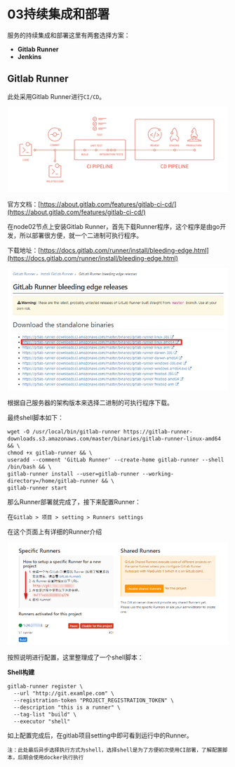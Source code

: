 03持续集成和部署
===

服务的持续集成和部署这里有两套选择方案：
* **Gitlab Runner**
* **Jenkins**

## Gitlab Runner
此处采用Gitlab Runner进行`CI/CD`。

![cicd_pipeline_infograph](img.resource/cicd_pipeline_infograph.png)

官方文档：[https://about.gitlab.com/features/gitlab-ci-cd/](https://about.gitlab.com/features/gitlab-ci-cd/)

在node02节点上安装Gitlab Runner，首先下载Runner程序，这个程序是由go开发，所以部署很方便，就一个二进制可执行程序。

下载地址：[https://docs.gitlab.com/runner/install/bleeding-edge.html](https://docs.gitlab.com/runner/install/bleeding-edge.html)

![2018-04-08_150317](img.resource/2018-04-08_150317.png)

根据自己服务器的架构版本来选择二进制的可执行程序下载。

最终shell脚本如下：

```shell
wget -O /usr/local/bin/gitlab-runner https://gitlab-runner-downloads.s3.amazonaws.com/master/binaries/gitlab-runner-linux-amd64 && \
chmod +x gitlab-runner && \
useradd --comment 'GitLab Runner' --create-home gitlab-runner --shell /bin/bash && \
gitlab-runner install --user=gitlab-runner --working-directory=/home/gitlab-runner && \
gitlab-runner start
```
那么Runner部署就完成了，接下来配置Runner：

在`Gitlab > 项目 > setting > Runners settings`

在这个页面上有详细的Runner介绍

![2018-04-08_152128](img.resource/2018-04-08_152128.png)

按照说明进行配置，这里整理成了一个shell脚本：

**Shell构建**
```shell
gitlab-runner register \
  --url "http://git.examlpe.com" \
  --registration-token "PROJECT_REGISTRATION_TOKEN" \
  --description "this is a runner" \
  --tag-list "build" \
  --executor "shell"
```

如上配置完成后，在gitlab项目setting中即可看到运行中的Runner。

	注：此处最后异步选择执行方式为shell，选择shell是为了方便初次使用CI部署，了解配置脚本，后期会使用docker执行执行